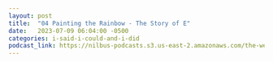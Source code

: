 ```yaml
---
layout: post
title:  "04 Painting the Rainbow - The Story of E"
date:   2023-07-09 06:04:00 -0500
categories: i-said-i-could-and-i-did
podcast_link: https://nilbus-podcasts.s3.us-east-2.amazonaws.com/the-well-trained-mind/I%20Said%20I%20Could%20and%20I%20Did/04%20Painting%20the%20Rainbow%20-%20The%20Story%20of%20E.%20Y.%20Harburg.mp3
---
```

